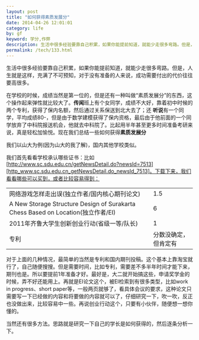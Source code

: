```yaml
---
layout: post
title: "如何获得素质发展分"
date: 2014-04-26 12:01:01
category: life
by: gf
keyword: 学分,作弊
description: 生活中很多经验要靠自己积累，如果你能提前知道，就能少走很多弯路。但是，人生就是这样，充满了不可预知，对于没有准备的人来说，成功需要付出的代价往往要高很多。在学校的时候，成绩当
permalink: /tech/133.html
---
```

生活中很多经验要靠自己积累，如果你能提前知道，就能少走很多弯路。但是，人生就是这样，充满了不可预知，对于没有准备的人来说，成功需要付出的代价往往要高很多。

在学校的时候，成绩当然是第一位的，但是还有一种叫做“素质发展分”的东西，这个操作起来弹性就比较大了。**传闻**班上有个女同学，成绩不大好，靠着初中时候的两个专利，获得了保内名额，然后通过关系保送到北大去了；还 **听说**有一个同学，平均成绩80-，但是由于数学建模获得了保内资格，最后由于他前面的一个同学放弃了中科院报送机会，他就去中科院了。比起用半年甚至更多时间准备考研来说，真是轻松加愉悦。现在我们总结一些如何获得**素质发展分**

我们以山大为例(因为山大的我了解)，国内其他学校类似。

我们首先看看学校承认哪些证书：比如[http://www.sc.sdu.edu.cn/getNewsDetail.do?newsId=7513][http_www.sc.sdu.edu.cn_getNewsDetail.do_newsId_7513]。下载下来，我们看看哪些可以买到，或者比较容易得到：

<table> 
 <tbody>
  <tr> 
   <td>网络游戏怎样走出误(独立作者/国内核心期刊论文)</td> 
   <td>1.5</td> 
  </tr> 
  <tr> 
   <td>A New Storage Structure Design of Surakarta Chess Based on Location(独立作者/EI)</td> 
   <td>6</td> 
  </tr> 
  <tr> 
   <td>2011年齐鲁大学生创新创业行动(省级一等/队长)</td> 
   <td>1</td> 
  </tr> 
  <tr> 
   <td>专利</td> 
   <td>分数没确定，但肯定有</td> 
  </tr> 
 </tbody>
</table>

对于上面的几种情况，最简单的当然是专利和国内期刊投稿。这个基本上靠淘宝就行了，自己随便搜搜。但是需要时间，比如专利，需要差不多半年时间才能下来，期刊也是。所以要提前1年准备才好。最好是，大二就开始搞这些，申请奖学金的时候，弄不好还能用上。再就是EI论文这个，被EI检索到有很多类型，比如work in progress、short paper等，一般两页就够了，看具体会议的要求，这种论文只需要写一下已经做的内容和将要做的内容就可以了，仔细研究一下，吹一吹，反正也没做出来，比较容易中一些。再说创业行动这个，只要有小伙伴，随便想一想你懂的。

当然还有很多方法。思路就是研究一下自己的学长是如何获得的，然后逐条分析一下。


[http_www.sc.sdu.edu.cn_getNewsDetail.do_newsId_7513]: http://www.sc.sdu.edu.cn/getNewsDetail.do?newsId=7513
